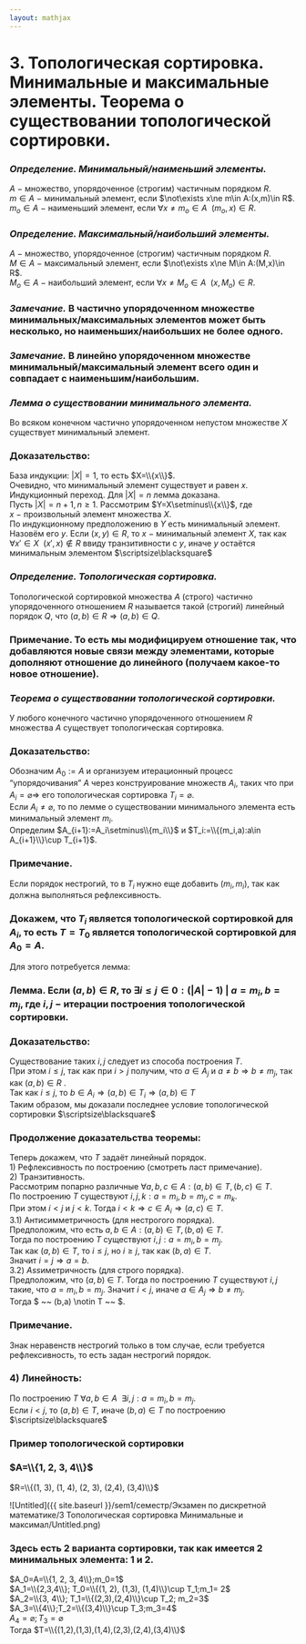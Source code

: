 ```yaml
---  
layout: mathjax  
---  
```

  
# 3. Топологическая сортировка. Минимальные и максимальные элементы. Теорема о существовании топологической сортировки.  
  
### *Определение. Минимальный/наименьший элементы.*  
$A~-~$множество, упорядоченное (строгим) частичным порядком $R$.  
$m\in A~-~$минимальный элемент, если $\not\exists x\ne m\in A:(x,m)\in R$.  
$m_o\in A~-~$наименьший элемент, если $\forall x\ne m_o\in A ~~ (m_o, x)\in R$.  
  
### *Определение. Максимальный/наибольший элементы.*  
$A~-~$множество, упорядоченное (строгим) частичным порядком $R$.  
$M\in A~-~$максимальный элемент, если $\not\exists x\ne M\in A:(M,x)\in R$.  
$M_o\in A~-~$наибольший элемент, если $\forall x\ne M_o\in A ~~ (x, M_o)\in R$.  
  
### *Замечание.* В частично упорядоченном множестве минимальных/максимальных элементов может быть несколько, но наименьших/наибольших не более одного.  
  
### *Замечание.* В линейно упорядоченном множестве минимальный/максимальный элемент всего один и совпадает с наименьшим/наибольшим.  
  
### *Лемма о существовании минимального элемента.*  
Во всяком конечном частично упорядоченном непустом множестве $X$ существует минимальный элемент.  
  
### Доказательство:  
База индукции: $|X|=1$, то есть $X=\\{x\\}$.  
Очевидно, что минимальный элемент существует и равен $x$.  
Индукционный переход. Для $|X|=n$ лемма доказана.  
Пусть $|X|=n+1,n\ge1$. Рассмотрим $Y=X\setminus\\{x\\}$, где $x~-~$произвольный элемент множества $X$.  
По индукционному предположению в $Y$ есть минимальный элемент. Назовём его $y$. Если $(x, y)\in R$, то $x~-~$минимальный элемент $X$, так как $\forall x'\in X ~~ (x',x)\not\in R$ ввиду транзитивности с $y$, иначе $y$ остаётся минимальным элементом  $\scriptsize\blacksquare$  
  
### *Определение. Топологическая сортировка.*  
Топологической сортировкой множества $A$ (строго) частично упорядоченного отношением $R$ называется такой (строгий) линейный порядок $Q$, что $(a,b)\in R\Rightarrow(a,b)\in Q$.  
  
### Примечание. То есть мы модифицируем отношение так, что добавляются новые связи между элементами, которые дополняют отношение до линейного (получаем какое-то новое отношение).  
  
### *Теорема о существовании топологической сортировки.*  
У любого конечного частично упорядоченного отношением $R$ множества $A$ существует топологическая сортировка.  
  
### Доказательство:  
Обозначим $A_0:=A$ и организуем итерационный процесс “упорядочивания” $A$ через конструирование множеств $A_i$, таких что при $A_i=\varnothing\Rightarrow$ его топологическая сортировка  $T_i=\varnothing$.  
Если $A_i\ne\varnothing$, то по лемме о существовании минимального элемента есть минимальный элемент $m_i$.  
Определим $A_{i+1}:=A_i\setminus\\{m_i\\}$ и $T_i:=\\{(m_i,a):a\in A_{i+1}\\}\cup T_{i+1}$.  
  
### Примечание.  
Если порядок нестрогий, то в $T_{i}$ нужно еще добавить $(m_i,m_i)$, так как должна выполняться рефлексивность.  
  
### Докажем, что $T_i$ является топологической сортировкой для $A_i$, то есть $T=T_0$ является топологической сортировкой для $A_0=A$.  
Для этого потребуется лемма:  
  
### Лемма. Если $(a,b)\in R$, то $\exists i\le j\in0:(|A|-1)~|~a=m_i, b=m_j$, где $i,j~-$ итерации построения топологической сортировки.  
  
### Доказательство:  
Существование таких $i, j$ следует из способа построения $T$.  
При этом $i\le j$, так как при $i >j$ получим, что $a\in A_j$ и $a \ne b\Rightarrow b\ne m_j$, так как $(a,b)\in R$ .  
Так как $i\le j$, то $b\in A_i\Rightarrow (a,b)\in T_i\Rightarrow(a,b)\in T$  
Таким образом, мы доказали последнее условие топологической сортировки  $\scriptsize\blacksquare$  
  
### Продолжение доказательства теоремы:  
Теперь докажем, что $T$ задаёт линейный порядок.  
$1)$ Рефлексивность по построению (смотреть ласт примечание).  
$2)$ Транзитивность.  
Рассмотрим попарно различные $\forall a,b,c\in A: (a,b)\in T, (b,c)\in T$.  
По построению $T$ существуют $i,j,k:a=m_i, b=m_j, c=m_k$.  
При этом $i<j$ и $j< k$. Тогда $i<k\Rightarrow c\in A_i\Rightarrow (a,c)\in T$.  
$3.1)$ Антисимметричность (для нестрогого порядка).  
Предположим, что есть $a,b\in A:(a,b)\in T, (b,a)\in T$.  
Тогда по построению $T$ существуют $i,j:a=m_i, b=m_j$.  
Так как $(a,b)\in T$, то $i \le j$, но $i\ge j$, так как $(b,a)\in T$.  
Значит $i=j\Rightarrow a=b$.  
$3.2)$ $Ass$иметричность (для строго порядка).  
Предположим, что $(a,b)$ $\in$ $T$. Тогда по построению $T$ существуют $i,j$  такие, что $a = m_i, b = m_j$. Значит $i<j$, иначе $a \in A_j \Rightarrow b \ne m_j$.  
Тогда $ ~~  (b,a) \notin T ~~ $.  
  
### Примечание.  
Знак неравенств нестрогий только в том случае, если требуется рефлексивность, то есть задан нестрогий порядок.  
  
### $4)$ Линейность:  
По построению $T$ $\forall a,b\in A ~~ \exists i,j:a=m_i,b=m_j$.  
Если $i < j$, то $(a,b)\in T$, иначе $(b,a)\in T$ по построению  $\scriptsize\blacksquare$  
  
### Пример топологической сортировки  
  
### $A=\\{1, 2, 3, 4\\}$  
$R=\\{(1, 3), (1, 4), (2, 3), (2,4), (3,4)\\}$  
  
![Untitled]({{ site.baseurl }}/sem1/семестр/Экзамен по дискретной математике/3 Топологическая сортировка Минимальные и максимал/Untitled.png)  
  
### Здесь есть 2 варианта сортировки, так как имеется 2 минимальных элемента: $1$ и $2$.  
$A_0=A=\\{1, 2, 3, 4\\};m_0=1$  
$A_1=\\{2,3,4\\}; T_0=\\{(1, 2), (1,3), (1,4)\\}\cup T_1;m_1= 2$  
$A_2=\\{3, 4\\}; T_1=\\{(2,3),(2,4)\\}\cup T_2; m_2=3$  
$A_3=\\{4\\};T_2=\\{(3,4)\\}\cup T_3;m_3=4$  
$A_4=\varnothing;T_3=\varnothing$  
Тогда $T=\\{(1,2),(1,3),(1,4),(2,3),(2,4),(3,4)\\}$  
